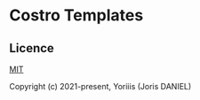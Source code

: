 # Costro Templates

## Licence

[MIT](https://opensource.org/licenses/MIT)

Copyright (c) 2021-present, Yoriiis (Joris DANIEL)
